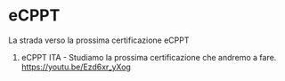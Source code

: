 # eCPPT
La strada verso la prossima certificazione eCPPT


1. eCPPT ITA - Studiamo la prossima certificazione che andremo a fare.
   https://youtu.be/Ezd6xr_yXog
